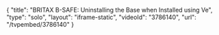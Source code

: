 {
    "title": "BRITAX B-SAFE: Uninstalling the Base when Installed using Ve",
    "type": "solo",
    "layout": "iframe-static",
    "videoId": "3786140",
    "url": "\/tvpembed\/3786140"
}